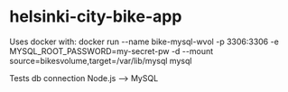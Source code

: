# helsinki-city-bike-app

Uses docker with:
docker run --name bike-mysql-wvol -p 3306:3306 -e MYSQL_ROOT_PASSWORD=my-secret-pw -d --mount source=bikesvolume,target=/var/lib/mysql mysql

Tests db connection Node.js --> MySQL
